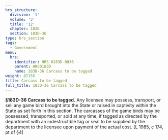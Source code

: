 ```yaml
---
hrs_structure:
  division: '1'
  volume: '3'
  title: '12'
  chapter: 183D
  section: 183D-36
type: hrs_section
tags:
  - Government
menu:
  hrs:
    identifier: HRS_0183D-0036
    parent: HRS0183D
    name: 183D-36 Carcass to be tagged
weight: 87155
title: Carcass to be tagged
full_title: 183D-36 Carcass to be tagged
---
```

**§183D-36 Carcass to be tagged.** Any licensee may possess, transport, or sell any game bird brought into the State or raised in captivity within the State as set forth in this section. The carcasses of the game birds may be possessed, transported, or sold at any time, if tagged as directed by the department with an indestructible tag or seal to be supplied by the department to the licensee upon payment of the actual cost. [L 1985, c 174, pt of §4]